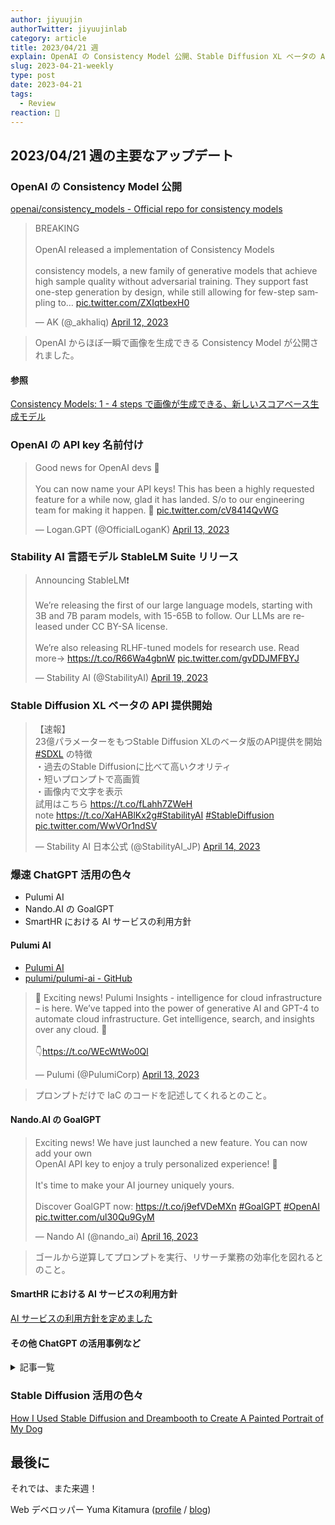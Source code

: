 ```yaml
---
author: jiyuujin
authorTwitter: jiyuujinlab
category: article
title: 2023/04/21 週
explain: OpenAI の Consistency Model 公開、Stable Diffusion XL ベータの API 提供開始
slug: 2023-04-21-weekly
type: post
date: 2023-04-21
tags:
  - Review
reaction: 🥩
---
```


## 2023/04/21 週の主要なアップデート

### OpenAI の Consistency Model 公開

[openai/consistency_models - Official repo for consistency models](https://github.com/openai/consistency_models)

<blockquote class="twitter-tweet"><p lang="en" dir="ltr">BREAKING<br><br>OpenAI released a implementation of Consistency Models <br><br>consistency models, a new family of generative models that achieve high sample quality without adversarial training. They support fast one-step generation by design, while still allowing for few-step sampling to… <a href="https://t.co/ZXIqtbexH0">pic.twitter.com/ZXIqtbexH0</a></p>&mdash; AK (@_akhaliq) <a href="https://twitter.com/_akhaliq/status/1646168119658831874?ref_src=twsrc%5Etfw">April 12, 2023</a></blockquote> <script async src="https://platform.twitter.com/widgets.js" charset="utf-8"></script>

> OpenAI からほぼ一瞬で画像を生成できる Consistency Model が公開されました。

#### 参照

[Consistency Models: 1 - 4 steps で画像が生成できる、新しいスコアベース生成モデル](https://zenn.dev/discus0434/articles/484be111f7862d)

### OpenAI の API key 名前付け

<blockquote class="twitter-tweet"><p lang="en" dir="ltr">Good news for OpenAI devs 📣<br><br>You can now name your API keys! This has been a highly requested feature for a while now, glad it has landed. S/o to our engineering team for making it happen. 👏 <a href="https://t.co/cV8414QvWG">pic.twitter.com/cV8414QvWG</a></p>&mdash; Logan.GPT (@OfficialLoganK) <a href="https://twitter.com/OfficialLoganK/status/1646599832449044486?ref_src=twsrc%5Etfw">April 13, 2023</a></blockquote> <script async src="https://platform.twitter.com/widgets.js" charset="utf-8"></script>

### Stability AI 言語モデル StableLM Suite リリース

<blockquote class="twitter-tweet"><p lang="en" dir="ltr">Announcing StableLM❗<br><br>We’re releasing the first of our large language models, starting with 3B and 7B param models, with 15-65B to follow. Our LLMs are released under CC BY-SA license.<br><br>We’re also releasing RLHF-tuned models for research use. Read more→ <a href="https://t.co/R66Wa4gbnW">https://t.co/R66Wa4gbnW</a> <a href="https://t.co/gvDDJMFBYJ">pic.twitter.com/gvDDJMFBYJ</a></p>&mdash; Stability AI (@StabilityAI) <a href="https://twitter.com/StabilityAI/status/1648706156330876928?ref_src=twsrc%5Etfw">April 19, 2023</a></blockquote> <script async src="https://platform.twitter.com/widgets.js" charset="utf-8"></script>

### Stable Diffusion XL ベータの API 提供開始

<blockquote class="twitter-tweet"><p lang="ja" dir="ltr">【速報】<br>23億パラメーターをもつStable Diffusion XLのベータ版のAPI提供を開始<a href="https://twitter.com/hashtag/SDXL?src=hash&amp;ref_src=twsrc%5Etfw">#SDXL</a> の特徴<br>・過去のStable Diffusionに比べて高いクオリティ<br>・短いプロンプトで高画質<br>・画像内で文字を表示<br>試用はこちら <a href="https://t.co/fLahh7ZWeH">https://t.co/fLahh7ZWeH</a><br>note <a href="https://t.co/XaHABlKx2g">https://t.co/XaHABlKx2g</a><a href="https://twitter.com/hashtag/StabilityAI?src=hash&amp;ref_src=twsrc%5Etfw">#StabilityAI</a> <a href="https://twitter.com/hashtag/StableDiffusion?src=hash&amp;ref_src=twsrc%5Etfw">#StableDiffusion</a> <a href="https://t.co/WwVOr1ndSV">pic.twitter.com/WwVOr1ndSV</a></p>&mdash; Stability AI 日本公式 (@StabilityAI_JP) <a href="https://twitter.com/StabilityAI_JP/status/1646745334469758976?ref_src=twsrc%5Etfw">April 14, 2023</a></blockquote> <script async src="https://platform.twitter.com/widgets.js" charset="utf-8"></script>

### 爆速 ChatGPT 活用の色々

- Pulumi AI
- Nando.AI の GoalGPT
- SmartHR における AI サービスの利用方針

#### Pulumi AI

- [Pulumi AI](https://www.pulumi.com/ai/)
- [pulumi/pulumi-ai - GitHub](https://github.com/pulumi/pulumi-ai)

<blockquote class="twitter-tweet"><p lang="en" dir="ltr">🚀 Exciting news! Pulumi Insights - intelligence for cloud infrastructure – is here. We’ve tapped into the power of generative AI and GPT-4 to automate cloud infrastructure. Get intelligence, search, and insights over any cloud. 🧵<br><br>👇<a href="https://t.co/WEcWtWo0Ql">https://t.co/WEcWtWo0Ql</a></p>&mdash; Pulumi (@PulumiCorp) <a href="https://twitter.com/PulumiCorp/status/1646530231639867392?ref_src=twsrc%5Etfw">April 13, 2023</a></blockquote> <script async src="https://platform.twitter.com/widgets.js" charset="utf-8"></script>

> プロンプトだけで IaC のコードを記述してくれるとのこと。

#### Nando.AI の GoalGPT

<blockquote class="twitter-tweet"><p lang="en" dir="ltr">Exciting news! We have just launched a new feature. You can now add your own <br>OpenAI API key to enjoy a truly personalized experience! 🤩<br><br>It&#39;s time to make your AI journey uniquely yours. <br><br>Discover GoalGPT now: <a href="https://t.co/j9efVDeMXn">https://t.co/j9efVDeMXn</a> <a href="https://twitter.com/hashtag/GoalGPT?src=hash&amp;ref_src=twsrc%5Etfw">#GoalGPT</a> <a href="https://twitter.com/hashtag/OpenAI?src=hash&amp;ref_src=twsrc%5Etfw">#OpenAI</a> <a href="https://t.co/ul30Qu9GyM">pic.twitter.com/ul30Qu9GyM</a></p>&mdash; Nando AI (@nando_ai) <a href="https://twitter.com/nando_ai/status/1647600527369183234?ref_src=twsrc%5Etfw">April 16, 2023</a></blockquote> <script async src="https://platform.twitter.com/widgets.js" charset="utf-8"></script>

> ゴールから逆算してプロンプトを実行、リサーチ業務の効率化を図れるとのこと。

#### SmartHR における AI サービスの利用方針

[AI サービスの利用方針を定めました](https://tech.smarthr.jp/entry/2023/04/14/161428)

#### その他 ChatGPT の活用事例など

<details>

<summary>記事一覧</summary>

- [ChatGPT と Copilot に要件だけ伝えて自動コーディングしてもらう (AI ペアプロ) - Qiita](https://qiita.com/tak001/items/951cee065d7c20e17a0e)
- [OpenAI API の Fine-tuning を試してみる | DevelopersIO](https://dev.classmethod.jp/articles/888c355f2c88e117d172ec1bd3d28a435ee438766630638e3e9f7887aef8f5ee/)
- [ChatGPT の WebUI をローカル環境で実現できる「Chatbot UI」を試してみた | DevelopersIO](https://dev.classmethod.jp/articles/chatgpt-webui-chatbot-ui/)
- [超絶簡単に Excel から ChatGPT を使って住所を市区町村などに分割する - Qiita](https://qiita.com/ManabuTech/items/9e10fd59636174ba810c)
- [デザインに使える AI ツールまとめ (レビュー付き) | Goodpatch Blog グッドパッチブログ](https://goodpatch.com/blog/2023-04-ai-tools-for-design)
- [Semantic Kernel を使って GPT と外部ツールを簡単に連携してみる - Taste of Tech Topics](https://acro-engineer.hatenablog.com/entry/2023/04/18/120000)
- [Azure OpenAI Service を検証目的で使い始めるまでにやったことまとめ](https://dev.classmethod.jp/articles/usage-rules-for-azure-openai-service/)
- [OpenAI API のファインチューニングの学習データのガイドライン | npaka | note](https://note.com/npaka/n/n021a59452dc8)
- [ChatGPT で記憶を持たせる | ナッピー通信 | note](https://note.com/napps/n/nd8dbc8b06e73)
- [プロンプトインジェクション対策 | ChatGPT API の LINE ボットを一ヶ月運用して戦った記録 - Qiita](https://qiita.com/tregu148/items/68fb25fa828003ce6f64)
- [大学の授業で ChatGPT をどう扱うかについての覚え書き](https://researchmap.jp/blogs/blog_entries/view/83222/a0bcbb26b9b2dcd5f1cf8de6fcb0899a?frame_id=6738879)
- [Auto-GPT で会社の基本理念を分析してみた - Qiita](https://qiita.com/yam_dev/items/c346dcf699ca758e0535)
- [ChatGPT - AI メディア | 実務に活かせる AI 活用方法](https://chatgpt-ai-media.com/home)
- [ChatGPT の概説 - Software Engineer じゃない方向け](https://speakerdeck.com/dahatake/chatgpt-nogai-shuo-software-engineer-ziyanaifang-xiang-ke)
- [開発に使える？ChatGPT とプロンプトエンジニアリング - Qiita](https://qiita.com/sakasegawa/items/60a3d753d37a522e8c88)

</details>

### Stable Diffusion 活用の色々

[How I Used Stable Diffusion and Dreambooth to Create A Painted Portrait of My Dog](https://www.shruggingface.com/blog/how-i-used-stable-diffusion-and-dreambooth-to-create-a-painted-portrait-of-my-dog)

## 最後に

それでは、また来週！

Web デベロッパー Yuma Kitamura ([profile](https://yuma-kitamura.nekohack.me/) / [blog](https://blog.nekohack.me/))
